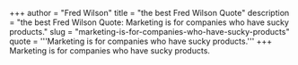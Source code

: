 +++
author = "Fred Wilson"
title = "the best Fred Wilson Quote"
description = "the best Fred Wilson Quote: Marketing is for companies who have sucky products."
slug = "marketing-is-for-companies-who-have-sucky-products"
quote = '''Marketing is for companies who have sucky products.'''
+++
Marketing is for companies who have sucky products.
